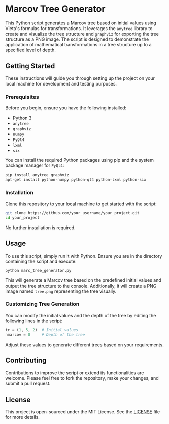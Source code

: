 
# Marcov Tree Generator

This Python script generates a Marcov tree based on initial values using Vieta's formulas for transformations. It leverages the `anytree` library to create and visualize the tree structure and `graphviz` for exporting the tree structure as a PNG image. The script is designed to demonstrate the application of mathematical transformations in a tree structure up to a specified level of depth.

## Getting Started

These instructions will guide you through setting up the project on your local machine for development and testing purposes.

### Prerequisites

Before you begin, ensure you have the following installed:
- Python 3
- `anytree`
- `graphviz`
- `numpy`
- `PyQt4`
- `lxml`
- `six`

You can install the required Python packages using pip and the system package manager for `PyQt4`:

```bash
pip install anytree graphviz
apt-get install python-numpy python-qt4 python-lxml python-six
```

### Installation

Clone this repository to your local machine to get started with the script:

```bash
git clone https://github.com/your_username/your_project.git
cd your_project
```

No further installation is required.

## Usage

To use this script, simply run it with Python. Ensure you are in the directory containing the script and execute:

```bash
python marc_tree_generator.py
```

This will generate a Marcov tree based on the predefined initial values and output the tree structure to the console. Additionally, it will create a PNG image named `tree.png` representing the tree visually.

### Customizing Tree Generation

You can modify the initial values and the depth of the tree by editing the following lines in the script:

```python
tr = (1, 5, 2)  # Initial values
nmarcov = 8     # Depth of the tree
```

Adjust these values to generate different trees based on your requirements.

## Contributing

Contributions to improve the script or extend its functionalities are welcome. Please feel free to fork the repository, make your changes, and submit a pull request.

## License

This project is open-sourced under the MIT License. See the [LICENSE](LICENSE.md) file for more details.
